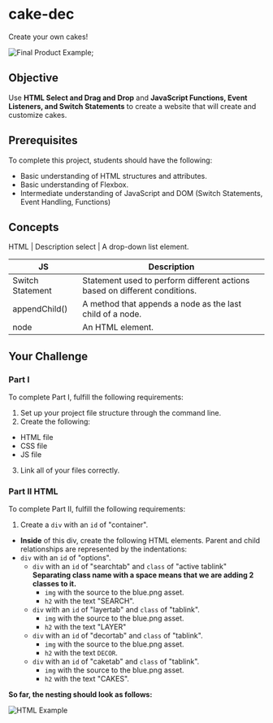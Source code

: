# cake-dec

Create your own cakes!

![Final Product Example](https://github.com/junior-devleague/cake-dec/blob/master/assets/example.jpg);

## Objective

Use **HTML Select and Drag and Drop** and **JavaScript Functions, Event Listeners, and Switch Statements** to create a website that will create and customize cakes.

## Prerequisites

To complete this project, students should have the following:
* Basic understanding of HTML structures and attributes.
* Basic understanding of Flexbox.
* Intermediate understanding of JavaScript and DOM (Switch Statements, Event Handling, Functions)

## Concepts

HTML | Description
select | A drop-down list element.  

JS | Description
-- | -----------
Switch Statement | Statement used to perform different actions based on different conditions.
appendChild() | A method that appends a node as the last child of a node.
node | An HTML element.

## Your Challenge

### Part I

To complete Part I, fulfill the following requirements:
1. Set up your project file structure through the command line.
2. Create the following:
* HTML file
* CSS file
* JS file
3. Link all of your files correctly.

### Part II HTML

To complete Part II, fulfill the following requirements:

1. Create a ```div``` with an ```id``` of "container".
  * **Inside** of this div, create the following HTML elements. Parent and child relationships are represented by the indentations:
  * ```div``` with an ```id``` of "options".
    * ```div``` with an ```id``` of "searchtab" and ```class``` of "active tablink" **Separating class name with a space means that we are adding 2 classes to it.**
      * ```img``` with the source to the blue.png asset.
      * ```h2``` with the text "SEARCH".
    * ```div``` with an ```id``` of "layertab" and ```class``` of "tablink".
      * ```img``` with the source to the blue.png asset.
      * ```h2``` with the text "LAYER"
    * ```div``` with an ```id``` of "decortab" and ```class``` of "tablink".
      * ```img``` with the source to the blue.png asset.
      * ```h2``` with the text ```DECOR```.
    * ```div``` with an ```id``` of "caketab" and ```class``` of "tablink".
      * ```img``` with the source to the blue.png asset.
      * ```h2``` with the text "CAKES".

**So far, the nesting should look as follows:**

![HTML Example](https://github.com/junior-devleague/cake-dec/blob/master/assets/htmlexample.png)
